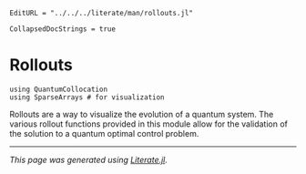 ```@meta
EditURL = "../../../literate/man/rollouts.jl"
```

```@meta
CollapsedDocStrings = true
```

# Rollouts

````@example rollouts
using QuantumCollocation
using SparseArrays # for visualization
````

Rollouts are a way to visualize the evolution of a quantum system. The various rollout
functions provided in this module allow for the validation of the solution to a quantum
optimal control problem.

---

*This page was generated using [Literate.jl](https://github.com/fredrikekre/Literate.jl).*

